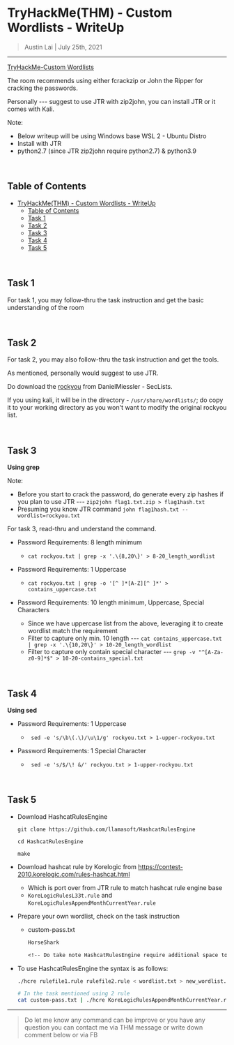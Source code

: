 
# TryHackMe(THM) - Custom Wordlists - WriteUp

> Austin Lai | July 25th, 2021

---

<!-- Description -->

[TryHackMe-Custom Wordlists](https://tryhackme.com/room/customwordlists)

The room recommends using either fcrackzip or John the Ripper for cracking the passwords.

Personally --- suggest to use JTR with zip2john, you can install JTR or it comes with Kali.

Note:

  - Below writeup will be using Windows base WSL 2 - Ubuntu Distro
  - Install with JTR
  - python2.7 (since JTR zip2john require python2.7) & python3.9

<!-- Description -->

<br />

## Table of Contents

<!-- TOC -->

- [TryHackMe(THM) - Custom Wordlists - WriteUp](#tryhackmethm---custom-wordlists---writeup)
    - [Table of Contents](#table-of-contents)
    - [Task 1](#task-1)
    - [Task 2](#task-2)
    - [Task 3](#task-3)
    - [Task 4](#task-4)
    - [Task 5](#task-5)

<!-- /TOC -->

<br />

## Task 1

For task 1, you may follow-thru the task instruction and get the basic understanding of the room

<br />

## Task 2

For task 2, you may also follow-thru the task instruction and get the tools.

As mentioned, personally would suggest to use JTR.

Do download the [rockyou](https://github.com/danielmiessler/SecLists/blob/master/Passwords/Leaked-Databases/rockyou.txt.tar.gz) from DanielMiessler - SecLists.

If you using kali, it will be in the directory - ` /usr/share/wordlists/ `; do copy it to your working directory as you won't want to modify the original rockyou list.

<br />

## Task 3

**Using grep**

Note:
- Before you start to crack the password, do generate every zip hashes if you plan to use JTR --- ` zip2john flag1.txt.zip > flag1hash.txt `
- Presuming you know JTR command ` john flag1hash.txt --wordlist=rockyou.txt `

For task 3, read-thru and understand the command.

- Password Requirements: 8 length minimum
  - ` cat rockyou.txt | grep -x '.\{8,20\}' > 8-20_length_wordlist `

- Password Requirements: 1 Uppercase
  - ` cat rockyou.txt | grep -o '[^ ]*[A-Z][^ ]*' > contains_uppercase.txt `

- Password Requirements: 10 length minimum, Uppercase, Special Characters
  - Since we have uppercase list from the above, leveraging it to create wordlist match the requirement
  - Filter to capture only min. 10 length --- ` cat contains_uppercase.txt | grep -x '.\{10,20\}' > 10-20_length_wordlist `
  - Filter to capture only contain special character --- ` grep -v "^[A-Za-z0-9]*$" > 10-20-contains_special.txt `

<br />

## Task 4

**Using sed**

- Password Requirements: 1 Uppercase
  - ` sed -e 's/\b\(.\)/\u\1/g' rockyou.txt > 1-upper-rockyou.txt` 

- Password Requirements: 1 Special Character
  - ` sed -e 's/$/\! &/' rockyou.txt > 1-upper-rockyou.txt` 

<br />

## Task 5

- Download HashcatRulesEngine

  ```
  git clone https://github.com/llamasoft/HashcatRulesEngine

  cd HashcatRulesEngine 

  make
  ```

- Download hashcat rule by Korelogic from https://contest-2010.korelogic.com/rules-hashcat.html
  - Which is port over from JTR rule to match hashcat rule engine base
  - `KoreLogicRulesL33t.rule` and `KoreLogicRulesAppendMonthCurrentYear.rule`

- Prepare your own wordlist, check on the task instruction
  - custom-pass.txt

    ```txt
    HorseShark 

    <!-- Do take note HashcatRulesEngine require additional space to each line when you create inital wordlist before passing it to HashcatRulesEngine --->
    ```

- To use HashcatRulesEngine the syntax is as follows:

  ```bash
  ./hcre rulefile1.rule rulefile2.rule < wordlist.txt > new_wordlist.txt

  # In the task mentioned using 2 rule
  cat custom-pass.txt | ./hcre KoreLogicRulesAppendMonthCurrentYear.rule KoreLogicRulesL33t.rule > new-custom-pass.txt
  ```

---

> Do let me know any command can be improve or you have any question you can contact me via THM message or write down comment below or via FB



